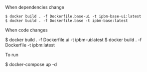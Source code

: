 When dependencies change

    $ docker build . -f Dockerfile.base-ui -t ipbm-base-ui:latest
    $ docker build . -f Dockerfile.base -t ipbm-base:latest

When code changes

  $ docker build . -f Dockerfile.ui -t ipbm-ui:latest
  $ docker build . -f Dockerfile -t ipbm:latest

To run

  $ docker-compose up -d
